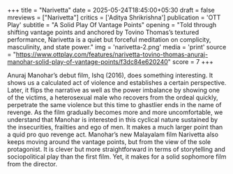 +++
title = "Narivetta"
date = 2025-05-24T18:45:00+05:30
draft = false
mreviews = ["Narivetta"]
critics = ['Aditya Shrikrishna']
publication = 'OTT Play'
subtitle = "A Solid Play Of Vantage Points"
opening = "Told through shifting vantage points and anchored by Tovino Thomas’s textured performance, Narivetta is a quiet but forceful meditation on complicity, masculinity, and state power."
img = 'narivetta-2.png'
media = 'print'
source = "https://www.ottplay.com/features/narivetta-tovino-thomas-anuraj-manohar-solid-play-of-vantage-points/f3dc84e620240"
score = 7
+++

Anuraj Manohar’s debut film, Ishq (2016), does something interesting. It shows us a calculated act of violence and establishes a certain perspective. Later, it flips the narrative as well as the power imbalance by showing one of the victims, a heterosexual male who recovers from the ordeal quickly, perpetrate the same violence but this time to ghastlier ends in the name of revenge. As the film gradually becomes more and more uncomfortable, we understand that Manohar is interested in this cyclical nature sustained by the insecurities, frailties and ego of men. It makes a much larger point than a quid pro quo revenge act. Manohar’s new Malayalam film Narivetta also keeps moving around the vantage points, but from the view of the sole protagonist. It is clever but more straightforward in terms of storytelling and sociopolitical play than the first film. Yet, it makes for a solid sophomore film from the director.
